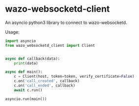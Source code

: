 # wazo-websocketd-client

An asyncio python3 library to connect to wazo-websocketd.


Usage:

```python
import asyncio
from wazo_websocketd_client import Client


async def callback(data):
    print(data)

async def main():
    c = Client(host, token=token, verify_certificate=False)
    c.on('call_created', callback)
    c.on('call_ended', callback)
    await c.run()

asyncio.run(main())
```
